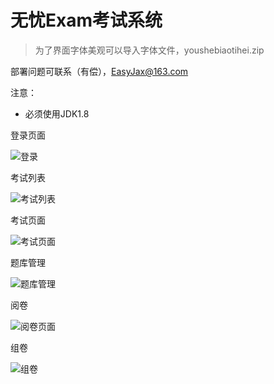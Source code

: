 # 无忧Exam考试系统

> 为了界面字体美观可以导入字体文件，youshebiaotihei.zip



部署问题可联系（有偿），EasyJax@163.com

注意：

- 必须使用JDK1.8

登录页面

![登录](D:\gitcode\WyExam\preview\登录.png)



考试列表

![考试列表](D:\gitcode\WyExam\preview\考试列表.png)

考试页面

![考试页面](D:\gitcode\WyExam\preview\考试页面.png)

题库管理

![题库管理](D:\gitcode\WyExam\preview\题库管理.png)

阅卷

![阅卷页面](D:\gitcode\WyExam\preview\阅卷页面.png)

组卷

![组卷](D:\gitcode\WyExam\preview\组卷.png)